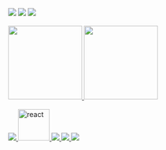 

 <div flex justify-center>
   <a href = "mailto:thamiresfrpereira2@gmail.com"><img src="https://img.icons8.com/arcade/64/null/gmail.png"/ target="_blank"></a>
  <a href="https://www.linkedin.com/in/thamirespereira-dev/" target="_blank"><img src="https://img.icons8.com/arcade/64/null/linkedin.png"/ target="_blank"></a> 
  <a href="https://thamirespereira.github.io/resume/" target="_blank"><img src="https://img.icons8.com/arcade/64/null/code-file.png"/ target="_blank"></a> 
 </div>
 <br>

 <div flex justify-center>
  <a href="https://github.com/thamirespereira">
  <img height="150em" src="https://github-readme-stats.vercel.app/api?username=thamirespereira&show_icons=true&theme=dracula&include_all_commits=true&count_private=true"/>
  <img height="150em" src="https://github-readme-stats.vercel.app/api/top-langs/?username=thamirespereira&layout=compact&langs_count=7&theme=dark"/>
 </div>

<div>
   <br>
   <img src="https://img.icons8.com/nolan/64/java-coffee-cup-logo.png"/>
   <img width="64" height="64" src="https://img.icons8.com/nolan/64/react-native.png" alt="react"/>
   <img src="https://img.icons8.com/nolan/64/python.png"/>
   <img src="https://img.icons8.com/nolan/64/html-5.png"/>
   <img src="https://img.icons8.com/nolan/64/javascript.png"/>
   
</div>
 
